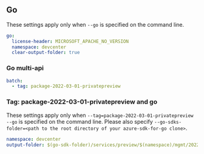## Go

These settings apply only when `--go` is specified on the command line.

```yaml $(go)
go:
  license-header: MICROSOFT_APACHE_NO_VERSION
  namespace: devcenter
  clear-output-folder: true
```

### Go multi-api

``` yaml $(go) && $(multiapi)
batch:
  - tag: package-2022-03-01-privatepreview
```
### Tag: package-2022-03-01-privatepreview and go

These settings apply only when `--tag=package-2022-03-01-privatepreview --go` is specified on the command line.
Please also specify `--go-sdks-folder=<path to the root directory of your azure-sdk-for-go clone>`.

```yaml $(tag) == 'package-2022-03-01-privatepreview' && $(go)
namespace: devcenter
output-folder: $(go-sdk-folder)/services/preview/$(namespace)/mgmt/2022-03-01-privatepreview/$(namespace)
```